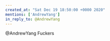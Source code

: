 ```yaml
---
created_at: "Sat Dec 19 18:50:00 +0000 2020"
mentions: ['AndrewYang']
in_reply_to: @AndrewYang
---
```


@AndrewYang Fuckers